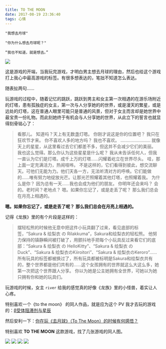 ```yaml
---
title: TO THE MOON
date: 2017-08-19 23:36:40
tags: 心情
---
```


`"我想去月球"`

`"你为什么想去月球呢？"`

`“我也不知道，就是想去。”`

![](/img/to_the_moon/to_the_moon2.jpg)

<!--more-->


这是游戏的开端，当我玩完游戏，才明白男主想去月球的理由，然后也给这个游戏打上我心中最高游戏的标签。有很多想表达的，笔拙不知道怎么表达。

随表扯两句......

玩游戏的过程中，随着记忆的跳跃，跳跃到男主和女主第一次相遇的在游乐场附近的灯塔，患有孤独症的女主，第一次与人分享她的的世界，或是漫天的繁星，或是远处的灯塔，这在普通人眼里可能只是普通的风景，但对于女主而言却是她世界中最宝贵一份礼物。而此刻她终于有机会与人分享她的世界，从此立下的誓言也就显得刻骨铭心了：

> 看那儿。
知道吗？天上有无数盏灯嗯。
你刚才说这是你的位置吧？
我只在狂欢节才来。
你不喜欢人多的地方吗？
我也不喜欢。
……………………
就像天上的星星，从这里看过去它们都差不多，但这并不会减少它们的美丽。
我也这么觉得。那么你认为这些星星是什么呢？
我从未告诉任何人，但我一直认为它们是灯塔。成千上万的灯塔……闪耀着屹立在世界尽头。
哇，那上面一定充满活力，热闹喧哗。
不是这样的，它们看得到彼此，想交流聊天。可他们无能为力。他们天各一方，无法听清对方的呼唤。它们能做的……唯有努力地绽放光芒。让那光芒照耀着其他灯塔，也照耀着我。
为什么是你？
因为总有一天……我也会成为他们的朋友。
你明年还会来吗？
会的。老时间？老地点？
嗯。如果你忘记了，或是走丢了呢？
那么我们总会在月亮上相遇的。

**嗯。如果你忘记了，或是走丢了呢？**
**那么我们总会在月亮上相遇的。**


记得《龙族》里的有个片段是这样的：

> 摆轻松熊的时候他无意中把这件小玩具翻了过来，看见底部的标签，“Sakura & 绘梨衣 の Rilakkuma”，Sakura和绘梨衣的轻松熊。 
他努力保持的镇静瞬间被打破了，用颤抖地手把每个小玩具反过来看它们的底部：“Sakura & 绘梨衣 の HelloKitty”、“Sakura & 绘梨衣 の Duck”、“Sakura & 绘梨衣のKiiroitori”、“Sakura & 绘梨衣のKeroro”……所有玩具的标签都被换过了，所有玩具都被标明是Sakura和绘梨衣共有的，整个世界都是他们共有的……这个女孩拥有的世界就这么大这么多，她第一次把这个世界跟人分享。 
你以为她是公主她拥有全世界，可她以为她只拥有你和她的玩具们。

玩游戏的时候，女主 `river`  给我的感觉真的好像《龙族》里的小怪兽，着实让人心疼。

特别喜欢一个《to the moon》 的同人作品，就是应为这个 PV 我才去玩的游戏的：[β受体阻滞剂与星辰](https://www.bilibili.com/video/av8785341/)

然后安利一下：[你在玩《去月球》（To The Moon）的时候有何感悟？](https://www.zhihu.com/question/20712730)

特别喜欢 **TO THE MOON** 这款游戏，找了几张游戏的同人图。

![](/img/to_the_moon/to_the_moon1.jpg)
![](/img/to_the_moon/to_the_moon3.png)
![](/img/to_the_moon/to_the_moon4.jpg)
![](/img/to_the_moon/to_the_moon5.jpg)


